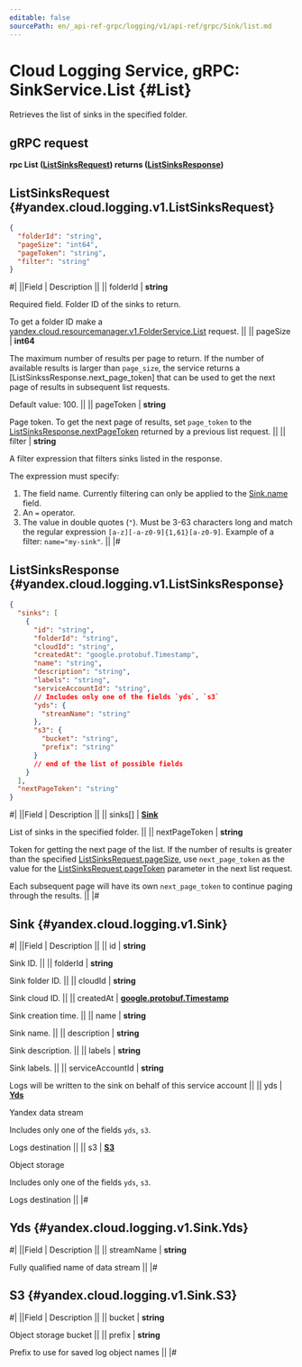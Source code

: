 ```yaml
---
editable: false
sourcePath: en/_api-ref-grpc/logging/v1/api-ref/grpc/Sink/list.md
---
```


# Cloud Logging Service, gRPC: SinkService.List {#List}

Retrieves the list of sinks in the specified folder.

## gRPC request

**rpc List ([ListSinksRequest](#yandex.cloud.logging.v1.ListSinksRequest)) returns ([ListSinksResponse](#yandex.cloud.logging.v1.ListSinksResponse))**

## ListSinksRequest {#yandex.cloud.logging.v1.ListSinksRequest}

```json
{
  "folderId": "string",
  "pageSize": "int64",
  "pageToken": "string",
  "filter": "string"
}
```

#|
||Field | Description ||
|| folderId | **string**

Required field. Folder ID of the sinks to return.

To get a folder ID make a [yandex.cloud.resourcemanager.v1.FolderService.List](/docs/resource-manager/api-ref/grpc/Folder/list#List) request. ||
|| pageSize | **int64**

The maximum number of results per page to return. If the number of available
results is larger than `page_size`, the service returns a [ListSinkssResponse.next_page_token]
that can be used to get the next page of results in subsequent list requests.

Default value: 100. ||
|| pageToken | **string**

Page token. To get the next page of results, set `page_token` to the
[ListSinksResponse.nextPageToken](#yandex.cloud.logging.v1.ListSinksResponse) returned by a previous list request. ||
|| filter | **string**

A filter expression that filters sinks listed in the response.

The expression must specify:
1. The field name. Currently filtering can only be applied to the [Sink.name](#yandex.cloud.logging.v1.Sink) field.
2. An `=` operator.
3. The value in double quotes (`"`). Must be 3-63 characters long and match the regular expression `[a-z][-a-z0-9]{1,61}[a-z0-9]`.
Example of a filter: `name="my-sink"`. ||
|#

## ListSinksResponse {#yandex.cloud.logging.v1.ListSinksResponse}

```json
{
  "sinks": [
    {
      "id": "string",
      "folderId": "string",
      "cloudId": "string",
      "createdAt": "google.protobuf.Timestamp",
      "name": "string",
      "description": "string",
      "labels": "string",
      "serviceAccountId": "string",
      // Includes only one of the fields `yds`, `s3`
      "yds": {
        "streamName": "string"
      },
      "s3": {
        "bucket": "string",
        "prefix": "string"
      }
      // end of the list of possible fields
    }
  ],
  "nextPageToken": "string"
}
```

#|
||Field | Description ||
|| sinks[] | **[Sink](#yandex.cloud.logging.v1.Sink)**

List of sinks in the specified folder. ||
|| nextPageToken | **string**

Token for getting the next page of the list. If the number of results is greater than
the specified [ListSinksRequest.pageSize](#yandex.cloud.logging.v1.ListSinksRequest), use `next_page_token` as the value
for the [ListSinksRequest.pageToken](#yandex.cloud.logging.v1.ListSinksRequest) parameter in the next list request.

Each subsequent page will have its own `next_page_token` to continue paging through the results. ||
|#

## Sink {#yandex.cloud.logging.v1.Sink}

#|
||Field | Description ||
|| id | **string**

Sink ID. ||
|| folderId | **string**

Sink folder ID. ||
|| cloudId | **string**

Sink cloud ID. ||
|| createdAt | **[google.protobuf.Timestamp](https://developers.google.com/protocol-buffers/docs/reference/google.protobuf#timestamp)**

Sink creation time. ||
|| name | **string**

Sink name. ||
|| description | **string**

Sink description. ||
|| labels | **string**

Sink labels. ||
|| serviceAccountId | **string**

Logs will be written to the sink on behalf of this service account ||
|| yds | **[Yds](#yandex.cloud.logging.v1.Sink.Yds)**

Yandex data stream

Includes only one of the fields `yds`, `s3`.

Logs destination ||
|| s3 | **[S3](#yandex.cloud.logging.v1.Sink.S3)**

Object storage

Includes only one of the fields `yds`, `s3`.

Logs destination ||
|#

## Yds {#yandex.cloud.logging.v1.Sink.Yds}

#|
||Field | Description ||
|| streamName | **string**

Fully qualified name of data stream ||
|#

## S3 {#yandex.cloud.logging.v1.Sink.S3}

#|
||Field | Description ||
|| bucket | **string**

Object storage bucket ||
|| prefix | **string**

Prefix to use for saved log object names ||
|#